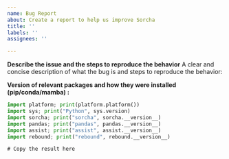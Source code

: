 ```yaml
---
name: Bug Report
about: Create a report to help us improve Sorcha
title: ''
labels: ''
assignees: ''

---
```


**Describe the issue and the steps to reproduce the behavior**
A clear and concise description of what the bug is and steps to reproduce the behavior:

**Version of relevant packages and how they were installed (pip/conda/mamba) :**
```python
import platform; print(platform.platform())
import sys; print("Python", sys.version)
import sorcha; print("sorcha", sorcha.__version__)
import pandas; print("pandas", pandas.__version__)
import assist; print("assist", assist.__version__)
import rebound; print("rebound", rebound.__version__)
```
```
# Copy the result here
```
